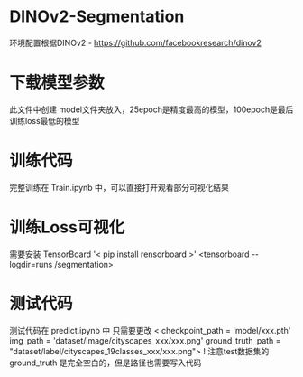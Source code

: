# DINOv2-Segmentation
  环境配置根据DINOv2 - https://github.com/facebookresearch/dinov2
# 下载模型参数
  此文件中创建 model文件夹放入，25epoch是精度最高的模型，100epoch是最后训练loss最低的模型
# 训练代码
  完整训练在 Train.ipynb 中，可以直接打开观看部分可视化结果
# 训练Loss可视化
  需要安装 TensorBoard 
  '< pip install rensorboard >'
  <tensorboard --logdir=runs
/segmentation>
# 测试代码
  测试代码在 predict.ipynb 中
  只需要更改
  < checkpoint_path = 'model/xxx.pth'
img_path = 'dataset/image/cityscapes_xxx/xxx.png'
ground_truth_path = "dataset/label/cityscapes_19classes_xxx/xxx.png">
  ! 注意test数据集的 ground_truth 是完全空白的，但是路径也需要写入代码
